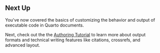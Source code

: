 ## Next Up

You've now covered the basics of customizing the behavior and output of executable code in Quarto documents. 

Next, check out the the [Authoring Tutorial](../authoring/) to learn more about output formats and technical writing features like citations, crossrefs, and advanced layout. 
